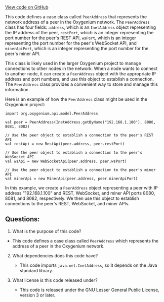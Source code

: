 [View code on GitHub](https://github.com/oxygenium/oxygenium/api/src/main/scala/org/oxygenium/api/model/PeerAddress.scala)

This code defines a case class called `PeerAddress` that represents the network address of a peer in the Oxygenium network. The `PeerAddress` class has four fields: `address`, which is an `InetAddress` object representing the IP address of the peer, `restPort`, which is an integer representing the port number for the peer's REST API, `wsPort`, which is an integer representing the port number for the peer's WebSocket API, and `minerApiPort`, which is an integer representing the port number for the peer's miner API.

This class is likely used in the larger Oxygenium project to manage connections to other nodes in the network. When a node wants to connect to another node, it can create a `PeerAddress` object with the appropriate IP address and port numbers, and use this object to establish a connection. The `PeerAddress` class provides a convenient way to store and manage this information.

Here is an example of how the `PeerAddress` class might be used in the Oxygenium project:

```
import org.oxygenium.api.model.PeerAddress

val peer = PeerAddress(InetAddress.getByName("192.168.1.100"), 8080, 8081, 8082)

// Use the peer object to establish a connection to the peer's REST API
val restApi = new RestApi(peer.address, peer.restPort)

// Use the peer object to establish a connection to the peer's WebSocket API
val wsApi = new WebSocketApi(peer.address, peer.wsPort)

// Use the peer object to establish a connection to the peer's miner API
val minerApi = new MinerApi(peer.address, peer.minerApiPort)
```

In this example, we create a `PeerAddress` object representing a peer with IP address "192.168.1.100" and REST, WebSocket, and miner API ports 8080, 8081, and 8082, respectively. We then use this object to establish connections to the peer's REST, WebSocket, and miner APIs.
## Questions: 
 1. What is the purpose of this code?
   - This code defines a case class called `PeerAddress` which represents the address of a peer in the Oxygenium network.

2. What dependencies does this code have?
   - This code imports `java.net.InetAddress`, so it depends on the Java standard library.

3. What license is this code released under?
   - This code is released under the GNU Lesser General Public License, version 3 or later.